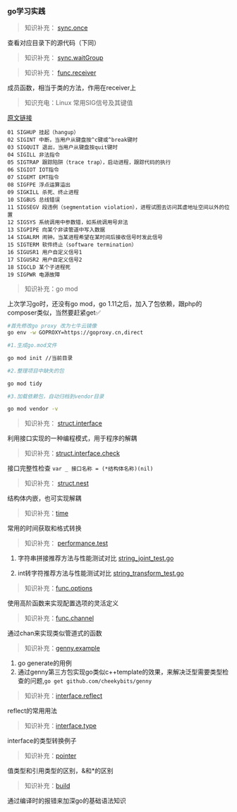 ### go学习实践

> 知识补充： [sync.once](/sync.once/main.go)

查看对应目录下的源代码（下同）

> 知识补充： [sync.waitGroup](/sync.waitGroup/main.go)

> 知识补充： [func.receiver](/func.receiver/main.go) 

成员函数，相当于类的方法，作用在receiver上

> 知识充电：Linux 常用SIG信号及其键值

[原文链接](https://blog.csdn.net/qq_38570571/article/details/79870441 "SIG信号") 
```
01 SIGHUP 挂起（hangup）
02 SIGINT 中断，当用户从键盘按^c键或^break键时
03 SIGQUIT 退出，当用户从键盘按quit键时
04 SIGILL 非法指令
05 SIGTRAP 跟踪陷阱（trace trap），启动进程，跟踪代码的执行
06 SIGIOT IOT指令
07 SIGEMT EMT指令
08 SIGFPE 浮点运算溢出
09 SIGKILL 杀死、终止进程
10 SIGBUS 总线错误
11 SIGSEGV 段违例（segmentation violation），进程试图去访问其虚地址空间以外的位置
12 SIGSYS 系统调用中参数错，如系统调用号非法
13 SIGPIPE 向某个非读管道中写入数据
14 SIGALRM 闹钟。当某进程希望在某时间后接收信号时发此信号
15 SIGTERM 软件终止（software termination）
16 SIGUSR1 用户自定义信号1
17 SIGUSR2 用户自定义信号2
18 SIGCLD 某个子进程死
19 SIGPWR 电源故障
```

> 知识补充：go mod

上次学习go时，还没有go mod，go 1.11之后，加入了包依赖，跟php的composer类似，当然要赶紧get✅

```bash
#首先修改go proxy 改为七牛云镜像
go env -w GOPROXY=https://goproxy.cn,direct

#1.生成go.mod文件

go mod init //当前目录

#2.整理项目中缺失的包

go mod tidy

#3.加载依赖包，自动归档到vendor目录

go mod vendor -v

```
> 知识补充： [struct.interface](/struct.interface/main.go) 

利用接口实现的一种编程模式，用于程序的解耦

> 知识补充：[struct.interface.check](/struct.interface.check/main.go)

接口完整性检查 `var _ 接口名称 = (*结构体名称)(nil)`

> 知识补充： [struct.nest](/struct.nest/main.go) 

结构体内嵌，也可实现解耦

> 知识补充：[time](/time/main.go)

常用的时间获取和格式转换

> 知识补充： [performance.test](/performance.test)

1. 字符串拼接推荐方法与性能测试对比 [string_joint_test.go](/performance.test/string_joint_test.go)

2. int转字符推荐方法与性能测试对比 [string_transform_test.go](/performance.test/string_transform_test.go)

> 知识补充：[func.options](/func.options)

使用高阶函数来实现配置选项的灵活定义

> 知识补充：[func.channel](/func.channel)

通过chan来实现类似管道式的函数

> 知识补充：[genny.example](/genny.example)

1. go generate的用例
2. 通过genny第三方包实现go类似c++template的效果，来解决泛型需要类型检查的问题,`go get github.com/cheekybits/genny`

> 知识补充：[interface.reflect](/interface.reflect/main.go)

reflect的常用用法

> 知识补充：[interface.type](/interface.type/main.go)

interface的类型转换例子

> 知识补充：[pointer](/pointer/main.go)

值类型和引用类型的区别，&和*的区别

> 知识补充：[build](/notic/build)

通过编译时的报错来加深go的基础语法知识
